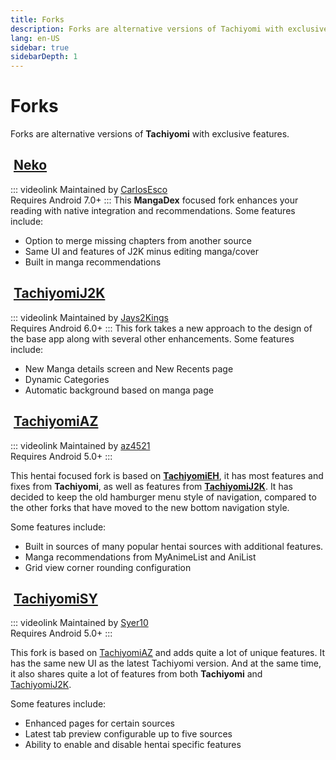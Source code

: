 ```yaml
---
title: Forks
description: Forks are alternative versions of Tachiyomi with exclusive features.
lang: en-US
sidebar: true
sidebarDepth: 1
---
```


# Forks
Forks are alternative versions of **Tachiyomi** with exclusive features.

## <img class="headerLogo" :src="$withBase('/assets/forks_logo-neko.png')"> [Neko](/forks/Neko)
::: videolink
Maintained by [CarlosEsco](https://github.com/CarlosEsco)
<br>Requires Android 7.0+
:::
This **MangaDex** focused fork enhances your reading with native integration and recommendations.
Some features include:
* Option to merge missing chapters from another source
* Same UI and features of J2K minus editing manga/cover
* Built in manga recommendations

## <img class="headerLogo" :src="$withBase('/assets/forks_logo-j2k.png')"> [TachiyomiJ2K](/forks/TachiyomiJ2K)
::: videolink
Maintained by [Jays2Kings](https://github.com/Jays2Kings)
<br>Requires Android 6.0+
:::
This fork takes a new approach to the design of the base app along with several other enhancements.
Some features include:
* New Manga details screen and New Recents page
* Dynamic Categories
* Automatic background based on manga page

## <img class="headerLogo" :src="$withBase('/assets/forks_logo-az.png')"> [TachiyomiAZ](/forks/TachiyomiAZ)
::: videolink
Maintained by [az4521](https://github.com/az4521)
<br>Requires Android 5.0+
:::

This hentai focused fork is based on **[TachiyomiEH](/forks/TachiyomiEH)**, it has most features and fixes from **Tachiyomi**, as well as features from **[TachiyomiJ2K](/forks/TachiyomiJ2K)**. It has decided to keep the old hamburger menu style of navigation, compared to the other forks that have moved to the new bottom navigation style.

Some features include:
* Built in sources of many popular hentai sources with additional features.
* Manga recommendations from MyAnimeList and AniList
* Grid view corner rounding configuration

## <img class="headerLogo" :src="$withBase('/assets/forks_logo-sy.png')"> [TachiyomiSY](/forks/TachiyomiSY)
::: videolink
Maintained by [Syer10](https://github.com/jobobby04)
<br>Requires Android 5.0+
:::

This fork is based on [TachiyomiAZ](/forks/TachiyomiAZ) and adds quite a lot of unique features. It has the same new UI as the latest Tachiyomi version. And at the same time, it also shares quite a lot of features from both **Tachiyomi** and [TachiyomiJ2K](/forks/TachiyomiJ2K).

Some features include:
* Enhanced pages for certain sources
* Latest tab preview configurable up to five sources
* Ability to enable and disable hentai specific features
